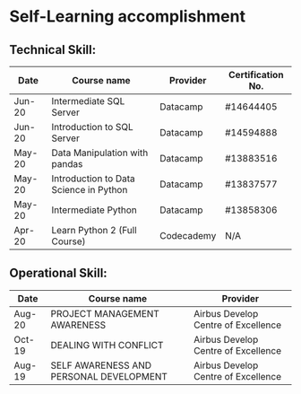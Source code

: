 # Self-Learning accomplishment 


## Technical Skill:

<table class="tg">
<thead>
  <tr>
    <th class="tg-ffyu">Date</th>
    <th class="tg-ffyu">Course name</th>
    <th class="tg-ffyu">Provider</th>
    <th class="tg-7jy7">Certification   No.</th>
  </tr>
</thead>
<tbody>
  <tr>
    <td class="tg-r9dg">Jun-20</td>
    <td class="tg-4f2h">Intermediate SQL Server</td>
    <td class="tg-4f2h">Datacamp</td>
    <td class="tg-btxf">#14644405</td>
  </tr>
  <tr>
    <td class="tg-iv0d">Jun-20</td>
    <td class="tg-7s7c">Introduction to SQL Server</td>
    <td class="tg-7s7c">Datacamp</td>
    <td class="tg-0pky">#14594888</td>
  </tr>
  <tr>
    <td class="tg-r9dg">May-20</td>
    <td class="tg-4f2h">Data Manipulation with pandas</td>
    <td class="tg-4f2h">Datacamp</td>
    <td class="tg-btxf">#13883516</td>
  </tr>
  <tr>
    <td class="tg-dvpl">May-20</td>
    <td class="tg-0pky">Introduction to Data Science in Python</td>
    <td class="tg-0pky">Datacamp</td>
    <td class="tg-0pky">#13837577</td>
  </tr>
  <tr>
    <td class="tg-p5oz">May-20</td>
    <td class="tg-buh4">Intermediate Python</td>
    <td class="tg-buh4">Datacamp</td>
    <td class="tg-buh4">#13858306</td>
  </tr>
  <tr>
    <td class="tg-dvpl">Apr-20</td>
    <td class="tg-0pky">Learn Python 2 (Full Course)</td>
    <td class="tg-0pky">Codecademy</td>
    <td class="tg-0pky">N/A</td>
  </tr>
</tbody>
</table>



## Operational Skill:

<table class="tg">
<thead>
  <tr>
    <th class="tg-ffyu">Date</th>
    <th class="tg-ffyu">Course name</th>
    <th class="tg-ffyu">Provider</th>
  </tr>
</thead>
<tbody>
  <tr>
    <td class="tg-r9dg">Aug-20</td>
    <td class="tg-4f2h">PROJECT MANAGEMENT AWARENESS</td>
    <td class="tg-4f2h">Airbus Develop Centre of Excellence </td>
  </tr>
  <tr>
    <td class="tg-iv0d">Oct-19</td>
    <td class="tg-7s7c">DEALING WITH CONFLICT</td>
    <td class="tg-7s7c">Airbus Develop Centre of Excellence </td>
  </tr>
  <tr>
    <td class="tg-r9dg">Aug-19</td>
    <td class="tg-4f2h">SELF AWARENESS AND PERSONAL DEVELOPMENT</td>
    <td class="tg-4f2h">Airbus Develop Centre of Excellence </td>
  </tr>
</tbody>
</table>
